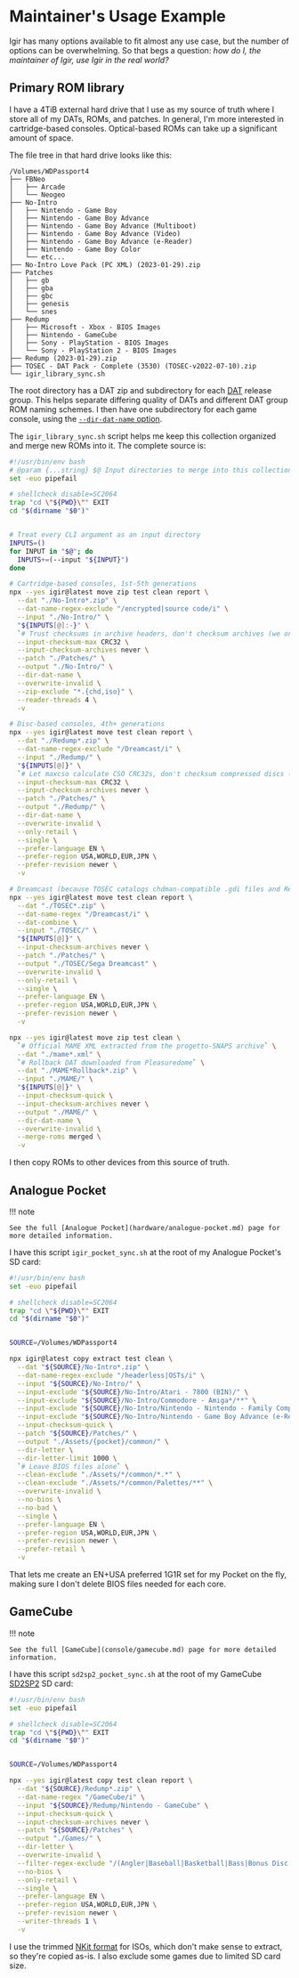 # Maintainer's Usage Example

Igir has many options available to fit almost any use case, but the number of options can be overwhelming. So that begs a question: _how do I, the maintainer of Igir, use Igir in the real world?_

## Primary ROM library

I have a 4TiB external hard drive that I use as my source of truth where I store all of my DATs, ROMs, and patches. In general, I'm more interested in cartridge-based consoles. Optical-based ROMs can take up a significant amount of space.

The file tree in that hard drive looks like this:

```text
/Volumes/WDPassport4
├── FBNeo
│   ├── Arcade
│   └── Neogeo
├── No-Intro
│   ├── Nintendo - Game Boy
│   ├── Nintendo - Game Boy Advance
│   ├── Nintendo - Game Boy Advance (Multiboot)
│   ├── Nintendo - Game Boy Advance (Video)
│   ├── Nintendo - Game Boy Advance (e-Reader)
│   ├── Nintendo - Game Boy Color
│   └── etc...
├── No-Intro Love Pack (PC XML) (2023-01-29).zip
├── Patches
│   ├── gb
│   ├── gba
│   ├── gbc
│   ├── genesis
│   └── snes
├── Redump
│   ├── Microsoft - Xbox - BIOS Images
│   ├── Nintendo - GameCube
│   ├── Sony - PlayStation - BIOS Images
│   └── Sony - PlayStation 2 - BIOS Images
├── Redump (2023-01-29).zip
├── TOSEC - DAT Pack - Complete (3530) (TOSEC-v2022-07-10).zip
└── igir_library_sync.sh
```

The root directory has a DAT zip and subdirectory for each [DAT](../dats/introduction.md) release group. This helps separate differing quality of DATs and different DAT group ROM naming schemes. I then have one subdirectory for each game console, using the [`--dir-dat-name` option](../output/path-options.md).

The `igir_library_sync.sh` script helps me keep this collection organized and merge new ROMs into it. The complete source is:

```bash
#!/usr/bin/env bash
# @param {...string} $@ Input directories to merge into this collection
set -euo pipefail

# shellcheck disable=SC2064
trap "cd \"${PWD}\"" EXIT
cd "$(dirname "$0")"


# Treat every CLI argument as an input directory
INPUTS=()
for INPUT in "$@"; do
  INPUTS+=(--input "${INPUT}")
done

# Cartridge-based consoles, 1st-5th generations
npx --yes igir@latest move zip test clean report \
  --dat "./No-Intro*.zip" \
  --dat-name-regex-exclude "/encrypted|source code/i" \
  --input "./No-Intro/" \
  "${INPUTS[@]:-}" \
  `# Trust checksums in archive headers, don't checksum archives (we only care about the contents)` \
  --input-checksum-max CRC32 \
  --input-checksum-archives never \
  --patch "./Patches/" \
  --output "./No-Intro/" \
  --dir-dat-name \
  --overwrite-invalid \
  --zip-exclude "*.{chd,iso}" \
  --reader-threads 4 \
  -v

# Disc-based consoles, 4th+ generations
npx --yes igir@latest move test clean report \
  --dat "./Redump*.zip" \
  --dat-name-regex-exclude "/Dreamcast/i" \
  --input "./Redump/" \
  "${INPUTS[@]}" \
  `# Let maxcso calculate CSO CRC32s, don't checksum compressed discs (we only care about the contents)` \
  --input-checksum-max CRC32 \
  --input-checksum-archives never \
  --patch "./Patches/" \
  --output "./Redump/" \
  --dir-dat-name \
  --overwrite-invalid \
  --only-retail \
  --single \
  --prefer-language EN \
  --prefer-region USA,WORLD,EUR,JPN \
  --prefer-revision newer \
  -v

# Dreamcast (because TOSEC catalogs chdman-compatible .gdi files and Redump catalogs .bin/.cue)
npx --yes igir@latest move test clean report \
  --dat "./TOSEC*.zip" \
  --dat-name-regex "/Dreamcast/i" \
  --dat-combine \
  --input "./TOSEC/" \
  "${INPUTS[@]}" \
  --input-checksum-archives never \
  --patch "./Patches/" \
  --output "./TOSEC/Sega Dreamcast" \
  --overwrite-invalid \
  --only-retail \
  --single \
  --prefer-language EN \
  --prefer-region USA,WORLD,EUR,JPN \
  --prefer-revision newer \
  -v

npx --yes igir@latest move zip test clean \
  `# Official MAME XML extracted from the progetto-SNAPS archive` \
  --dat "./mame*.xml" \
  `# Rollback DAT downloaded from Pleasuredome` \
  --dat "./MAME*Rollback*.zip" \
  --input "./MAME/" \
  "${INPUTS[@]}" \
  --input-checksum-quick \
  --input-checksum-archives never \
  --output "./MAME/" \
  --dir-dat-name \
  --overwrite-invalid \
  --merge-roms merged \
  -v
```

I then copy ROMs to other devices from this source of truth.

## Analogue Pocket

!!! note

    See the full [Analogue Pocket](hardware/analogue-pocket.md) page for more detailed information.

I have this script `igir_pocket_sync.sh` at the root of my Analogue Pocket's SD card:

```bash
#!/usr/bin/env bash
set -euo pipefail

# shellcheck disable=SC2064
trap "cd \"${PWD}\"" EXIT
cd "$(dirname "$0")"


SOURCE=/Volumes/WDPassport4

npx igir@latest copy extract test clean \
  --dat "${SOURCE}/No-Intro*.zip" \
  --dat-name-regex-exclude "/headerless|OSTs/i" \
  --input "${SOURCE}/No-Intro/" \
  --input-exclude "${SOURCE}/No-Intro/Atari - 7800 (BIN)/" \
  --input-exclude "${SOURCE}/No-Intro/Commodore - Amiga*/**" \
  --input-exclude "${SOURCE}/No-Intro/Nintendo - Nintendo - Family Computer Disk System (QD)/" \
  --input-exclude "${SOURCE}/No-Intro/Nintendo - Game Boy Advance (e-Reader)/" \
  --input-checksum-quick \
  --patch "${SOURCE}/Patches/" \
  --output "./Assets/{pocket}/common/" \
  --dir-letter \
  --dir-letter-limit 1000 \
  `# Leave BIOS files alone` \
  --clean-exclude "./Assets/*/common/*.*" \
  --clean-exclude "./Assets/*/common/Palettes/**" \
  --overwrite-invalid \
  --no-bios \
  --no-bad \
  --single \
  --prefer-language EN \
  --prefer-region USA,WORLD,EUR,JPN \
  --prefer-revision newer \
  --prefer-retail \
  -v
```

That lets me create an EN+USA preferred 1G1R set for my Pocket on the fly, making sure I don't delete BIOS files needed for each core.

## GameCube

!!! note

    See the full [GameCube](console/gamecube.md) page for more detailed information.

I have this script `sd2sp2_pocket_sync.sh` at the root of my GameCube [SD2SP2](https://github.com/citrus3000psi/SD2SP2) SD card:

```bash
#!/usr/bin/env bash
set -euo pipefail

# shellcheck disable=SC2064
trap "cd \"${PWD}\"" EXIT
cd "$(dirname "$0")"


SOURCE=/Volumes/WDPassport4

npx --yes igir@latest copy test clean report \
  --dat "${SOURCE}/Redump*.zip" \
  --dat-name-regex "/GameCube/i" \
  --input "${SOURCE}/Redump/Nintendo - GameCube" \
  --input-checksum-quick \
  --input-checksum-archives never \
  --patch "${SOURCE}/Patches" \
  --output "./Games/" \
  --dir-letter \
  --overwrite-invalid \
  --filter-regex-exclude "/(Angler|Baseball|Basketball|Bass|Bonus Disc|Cabela|Disney|ESPN|F1|FIFA|Football|Golf|Madden|MLB|MLS|NASCAR|NBA|NCAA|NFL|NHL|Nickelodeon|Nick Jr|Nicktoons|PGA|Poker|Soccer|Tennis|Tonka|UFC|WWE)/i" \
  --no-bios \
  --only-retail \
  --single \
  --prefer-language EN \
  --prefer-region USA,WORLD,EUR,JPN \
  --prefer-revision newer \
  --writer-threads 1 \
  -v
```

I use the trimmed [NKit format](https://wiki.gbatemp.net/wiki/NKit) for ISOs, which don't make sense to extract, so they're copied as-is. I also exclude some games due to limited SD card size.
